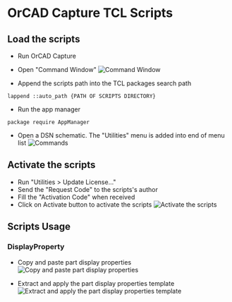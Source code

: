 # OrCAD Capture TCL Scripts

## Load the scripts

- Run OrCAD Capture
- Open "Command Window"
  ![Command Window](https://user-images.githubusercontent.com/756333/227448023-ad642229-d8e6-41d8-9033-2ba0a8346445.png)

- Append the scripts path into the TCL packages search path

```
lappend ::auto_path {PATH OF SCRIPTS DIRECTORY}
```

- Run the app manager

```
package require AppManager
```

- Open a DSN schematic. The "Utilities" menu is added into end of menu list
  ![Commands](https://user-images.githubusercontent.com/756333/227448103-721cca00-745e-40a1-a256-7b7684ea6e92.png)

## Activate the scripts

- Run "Utilities > Update License..."
- Send the "Request Code" to the scripts's author
- Fill the "Activation Code" when received
- Click on Activate button to activate the scripts
  ![Activate the scripts](https://user-images.githubusercontent.com/756333/227448109-8a68203a-64b8-402e-a88b-32ef34bc6ce3.png)

## Scripts Usage

### DisplayProperty

- Copy and paste part display properties
  ![Copy and paste part display properties](https://user-images.githubusercontent.com/756333/227448114-6729d352-ac10-4bfe-a9fb-246864eb6819.gif)

- Extract and apply the part display properties template
  ![Extract and apply the part display properties template](https://user-images.githubusercontent.com/756333/227448134-089f7efb-e36d-4466-b9b0-accebe6b66c2.gif)
